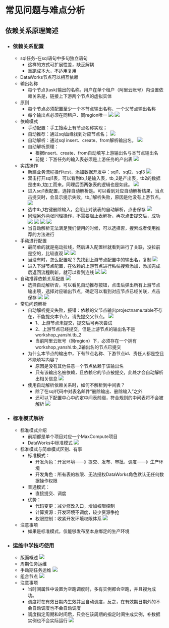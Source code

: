 # 常见问题与难点分析
## 依赖关系原理简述
- ### 依赖关系配置
  - sql任务-在sql语句中多句独立语句
    - 这样的方式可扩展性差，缺乏解耦
    - 重跑成本大，不适用复用
  - DataWorks节点可以相互依赖
  - 输出名称
    - 每个节点(task)输出的名称。用户在单个租户（阿里云账号）内设置依赖关系是，链接上下游两个节点的虚拟实体
  - 原则
    - 每个节点必须配置至少一个本节点输出名称、一个父节点输出名称
    - 每个输出点必须在同租户、同region唯一
    ![](image/61.png) 
    ![](image/62.png)
  - 依赖模式
    - 手动配置：手工搜索上有节点名称实现；
    - 自动推荐：通过sql血缘找到对应节点名；
    ![](image/63.png)
    - 自动解析：通过sql insert、create、from解析输出名。
    ![](image/64.png)
    - 自动解析原理：
      - 根据insert、create、from自动填写上游输出名与本节点输出名
      - 前提：下游任务的输入表必须是上游任务的产出表
    ![](image/65.png)
  - 实践操作
    - 新建业务流程操作test，添加数据开发中：sql1、sql2、sql3
    ![](image/66.png)
    - 双击打开sql1表，可以看到tb_1是输入表，tb_2是产出表，tb2的数据是由tb_1加工而来。同理后面两张表的逻辑也是如此。
    ![](image/67.png)
    - 进入sql1表配置，选择自动解析是。可以看到对应自动解析结果，当点击提交时，会显示提示失败，tb_1解析失败，原因是他没有上游节点。
    ![](image/68.png)
    - 选中tb_1右键删除输入，会阻止对该表的自动解析，点击保存
    ![](image/69.png)
    - 同理另外两张同理操作，不需要阻止表解析，再次点击提交后，成功
    ![](image/70.png)
    ![](image/71.png)
    ![](image/72.png)
    ![](image/73.png)
    - 当自动解析无法满足我们使用的时候，可以选择否，搜索或者使用推荐的方法进行
  - 手动进行配置
    - 最简单的就是拖动拉线，然后进入配置栏就看到进行了关联，没拉前是空的，比较直观
    ![](image/74.png)
    ![](image/75.png)
    - 当没有时，怎么配置呢？先找到上游节点配置中的输出名，复制
    ![](image/76.png)
    - 进入下游节点配置，在依赖的上游节点进行粘帖搜索添加，添加完成后返回流程刷新，就可以看到连线
    ![](image/77.png)
    ![](image/78.png)
  - 自动推荐依赖关系配置
    ![](image/79.png)
    - 选择自动解析否，可以看见自动推荐按钮，点击后弹出所有上游节点输出项，选择对应输出节点，确定可以看到对应节点已经关联，点击保存
    ![](image/80.png)
    ![](image/81.png)
  - 常见问题解析
    - 自动解析提交失败，报错：依赖的父节点输出projectname.table不存在，不能提交本节点，请先提交父节点。
    ![](image/82.png)
      - 1、上游节点未提交，提交后可再次尝试
      - 2、上游节点已经提交，但是上游节点的输出名不是workshop_yanshi.tb_2
      - 当前阿里云账号（同region）下，必须存在一个拥有workshop_yanshi.tb_2输出名的节点已提交
    - 为什么本节点的输出中，下有节点名称、下游节点id、责任人都是空且不能填写内容？
      - 原因是没有其他任意一个节点依赖于该输出名
      - 只有该输出名被依赖，且依赖它的节点被提交，此处才会自动解析出相关信息
    ![](image/83.png)
    - 使用自动解析依赖关系时，如何不解析到中间表？
      - 除了在sql代码中对表名邮件“删除输出、删除输入”之外
      - 还可以下配置中心中约定中间表前缀，符合规则的中间表将不会被解析
    ![](image/84.png)


- ### 标准模式解析
  - 标准模式介绍
    - 前期都是单个项目对应一个MaxCompute项目
    - DataWorks中标准模式
    ![](image/85.png)
  - 标准模式与简单模式区别、有事
    - 标准模式：
      - 开发角色：开发环境——》提交、发布、审批、调度——》生产环境
      - 开发角色：所有表的权限、无法授权DataWorks角色默认无任何数据操作权限
    - 普通模式：
      - 直接提交、调度
    - 优势：
      - 代码变更：减少修改入口，增加权限控制
      - 计算资源：开发环境不调度，较少资源争抢
      - 权限控制：收紧开发环境权限体系
    ![](image/86.png)
  - 注意事项
    - 如果是标准模式，仅能够发布至本身绑定的生产环境
- ### 运维中学技巧使用
  - 版面概述
    ![](image/48.png)
  - 周期任务运维
  - 手动期任务运维
    ![](image/87.png)
  - 组合节点
    ![](image/88.png)
  - 注意事项
    - 当时间属性中设置为空跑调度时，多有实例都会空跑，并且视为成功。
    - 调度将在有效日期内生效并且自动调度，反之，在有效期日期外的不会自动调度也不会自动调度
    - 调度指定周期和时间后，只会在该周期的指定时间生成实例，补数据实例也不会实际运行
    ![](image/89.png)